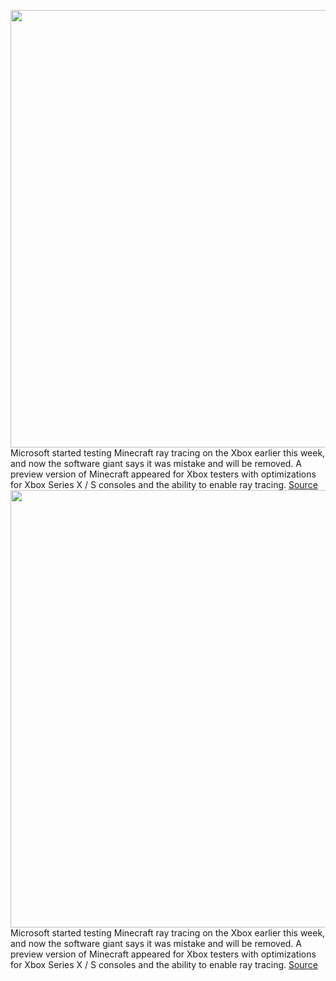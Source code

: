 <img src='https://cdn.vox-cdn.com/thumbor/pQmEmBuu4WbwLLmWBidm-EDfc8s=/0x0:4600x2985/1200x800/filters:focal(1932x1125:2668x1861)/cdn.vox-cdn.com/uploads/chorus_image/image/70695305/539920386.0.jpg' width='700px' /><br/>
Microsoft started testing Minecraft ray tracing on the Xbox earlier this week, and now the software giant says it was mistake and will be removed. A preview version of Minecraft appeared for Xbox testers with optimizations for Xbox Series X / S consoles and the ability to enable ray tracing.
<a href='https://www.theverge.com/2022/3/31/23005173/microsoft-xbox-minecraft-ray-tracing-preview-removal-mistake'> Source <a/><img src='https://cdn.vox-cdn.com/thumbor/pQmEmBuu4WbwLLmWBidm-EDfc8s=/0x0:4600x2985/1200x800/filters:focal(1932x1125:2668x1861)/cdn.vox-cdn.com/uploads/chorus_image/image/70695305/539920386.0.jpg' width='700px' /><br/>
Microsoft started testing Minecraft ray tracing on the Xbox earlier this week, and now the software giant says it was mistake and will be removed. A preview version of Minecraft appeared for Xbox testers with optimizations for Xbox Series X / S consoles and the ability to enable ray tracing.
<a href='https://www.theverge.com/2022/3/31/23005173/microsoft-xbox-minecraft-ray-tracing-preview-removal-mistake'> Source <a/>